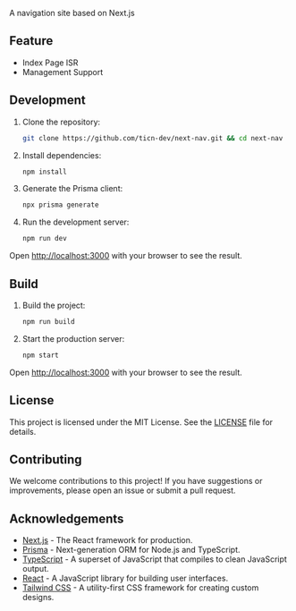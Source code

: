 A navigation site based on Next.js

## Feature

- Index Page ISR
- Management Support

## Development

1. Clone the repository:
    ```bash
    git clone https://github.com/ticn-dev/next-nav.git && cd next-nav
    ```
2. Install dependencies:
    ```bash
    npm install
    ```
3. Generate the Prisma client:
    ```bash
    npx prisma generate
    ```
4. Run the development server:
    ```bash
    npm run dev
    ```

Open [http://localhost:3000](http://localhost:3000) with your browser to see the result.

## Build

1. Build the project:
    ```bash
    npm run build
    ```
2. Start the production server:
    ```bash
    npm start
    ```

Open [http://localhost:3000](http://localhost:3000) with your browser to see the result.

## License

This project is licensed under the MIT License. See the [LICENSE](LICENSE) file for details.

## Contributing

We welcome contributions to this project! If you have suggestions or improvements, please open an issue or submit a pull request.

## Acknowledgements

- [Next.js](https://nextjs.org/) - The React framework for production.
- [Prisma](https://www.prisma.io/) - Next-generation ORM for Node.js and TypeScript.
- [TypeScript](https://www.typescriptlang.org/) - A superset of JavaScript that compiles to clean JavaScript output.
- [React](https://reactjs.org/) - A JavaScript library for building user interfaces.
- [Tailwind CSS](https://tailwindcss.com/) - A utility-first CSS framework for creating custom designs.
